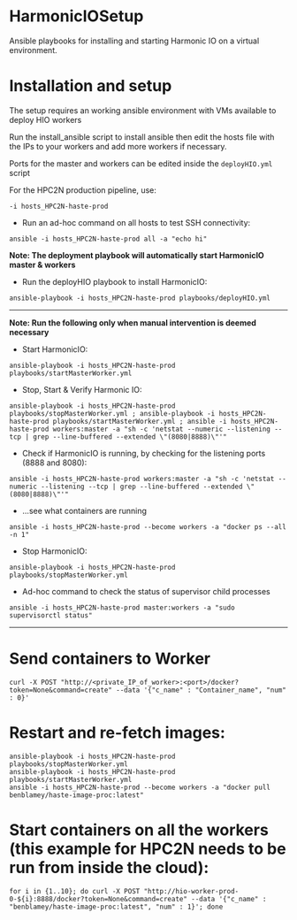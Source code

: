 # HarmonicIOSetup
Ansible playbooks for installing and starting Harmonic IO on a virtual environment.

# Installation and setup

The setup requires an working ansible environment with VMs available to deploy HIO workers 

Run the install_ansible script to install ansible then edit the hosts file with the IPs to your workers and add more workers if necessary.

Ports for the master and workers can be edited inside the `deployHIO.yml` script


For the HPC2N production pipeline, use:
```
-i hosts_HPC2N-haste-prod
```

* Run an ad-hoc command on all hosts to test SSH connectivity:

```
ansible -i hosts_HPC2N-haste-prod all -a "echo hi"
```

**Note: The deployment playbook will automatically start HarmonicIO master & workers**

* Run the deployHIO playbook to install HarmonicIO:

```
ansible-playbook -i hosts_HPC2N-haste-prod playbooks/deployHIO.yml
```
---

**Note: Run the following only when manual intervention is deemed necessary**

* Start HarmonicIO:

```
ansible-playbook -i hosts_HPC2N-haste-prod playbooks/startMasterWorker.yml
```

* Stop, Start & Verify Harmonic IO:

```
ansible-playbook -i hosts_HPC2N-haste-prod playbooks/stopMasterWorker.yml ; ansible-playbook -i hosts_HPC2N-haste-prod playbooks/startMasterWorker.yml ; ansible -i hosts_HPC2N-haste-prod workers:master -a "sh -c 'netstat --numeric --listening --tcp | grep --line-buffered --extended \"(8080|8888)\"'"
```

* Check if HarmonicIO is running, by checking for the listening ports (8888 and 8080):

```
ansible -i hosts_HPC2N-haste-prod workers:master -a "sh -c 'netstat --numeric --listening --tcp | grep --line-buffered --extended \"(8080|8888)\"'"
```
* ...see what containers are running

```
ansible -i hosts_HPC2N-haste-prod --become workers -a "docker ps --all -n 1"
```

* Stop HarmonicIO:

```
ansible-playbook -i hosts_HPC2N-haste-prod playbooks/stopMasterWorker.yml
```

* Ad-hoc command to check the status of supervisor child processes

```
ansible -i hosts_HPC2N-haste-prod master:workers -a "sudo supervisorctl status"
```
---


# Send containers to Worker

```
curl -X POST "http://<private_IP_of_worker>:<port>/docker?token=None&command=create" --data '{"c_name" : "Container_name", "num" : 0}'
```


# Restart and re-fetch images:
```
ansible-playbook -i hosts_HPC2N-haste-prod playbooks/stopMasterWorker.yml
ansible-playbook -i hosts_HPC2N-haste-prod playbooks/startMasterWorker.yml
ansible -i hosts_HPC2N-haste-prod --become workers -a "docker pull benblamey/haste-image-proc:latest"
```


# Start containers on all the workers (this example for HPC2N needs to be run from inside the cloud):

```
for i in {1..10}; do curl -X POST "http://hio-worker-prod-0-${i}:8888/docker?token=None&command=create" --data '{"c_name" : "benblamey/haste-image-proc:latest", "num" : 1}'; done
```
